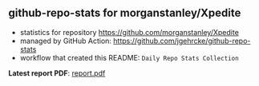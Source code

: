 ## github-repo-stats for morganstanley/Xpedite

- statistics for repository https://github.com/morganstanley/Xpedite
- managed by GitHub Action: https://github.com/jgehrcke/github-repo-stats
- workflow that created this README: `Daily Repo Stats Collection`

**Latest report PDF**: [report.pdf](https://github.com/morganstanley/.github/raw/github-repo-stats/morganstanley/Xpedite/latest-report/report.pdf)

